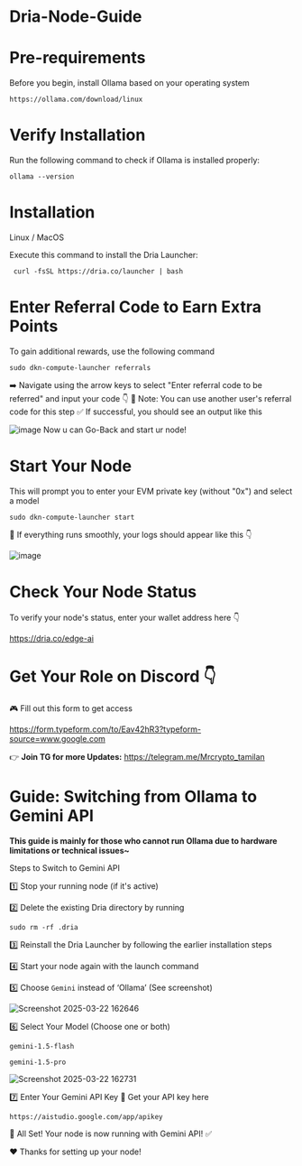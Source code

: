 # **Dria-Node-Guide**

# Pre-requirements

Before you begin, install Ollama based on your operating system

```
https://ollama.com/download/linux
```

# Verify Installation

Run the following command to check if Ollama is installed properly:

```
ollama --version
```

# Installation
Linux / MacOS

Execute this command to install the Dria Launcher:

```
 curl -fsSL https://dria.co/launcher | bash 
```

# Enter Referral Code to Earn Extra Points

To gain additional rewards, use the following command

```
sudo dkn-compute-launcher referrals
``` 

➡️ Navigate using the arrow keys to select "Enter referral code to be referred" and input your code 👇
📌 Note: You can use another user's referral code for this step
✅ If successful, you should see an output like this

![image](https://github.com/user-attachments/assets/7d75f1c7-178d-4dc0-bc9e-a54f8657fbb9) Now u can Go-Back and start ur node!


# Start Your Node

This will prompt you to enter your EVM private key (without "0x") and select a model

```
sudo dkn-compute-launcher start
```

🚀 If everything runs smoothly, your logs should appear like this 👇

![image](https://github.com/user-attachments/assets/6b96a558-416c-4267-ac6e-4e2a3b202e9c)

# Check Your Node Status

To verify your node's status, enter your wallet address here 👇

https://dria.co/edge-ai

# Get Your Role on Discord 👇

🎮 Fill out this form to get access

https://form.typeform.com/to/Eav42hR3?typeform-source=www.google.com


👉 **Join TG for more Updates:** https://telegram.me/Mrcrypto_tamilan



  # **Guide: Switching from Ollama to Gemini API**

**This guide is mainly for those who cannot run Ollama due to hardware limitations or technical issues~**

Steps to Switch to Gemini API

1️⃣ Stop your running node (if it's active)

2️⃣ Delete the existing Dria directory by running

```
sudo rm -rf .dria
```

3️⃣ Reinstall the Dria Launcher by following the earlier installation steps

4️⃣ Start your node again with the launch command

5️⃣ Choose `Gemini` instead of ‘Ollama’ (See screenshot)

![Screenshot 2025-03-22 162646](https://github.com/user-attachments/assets/412fc2c7-d191-4387-bed2-1a1fef6de19e)

6️⃣ Select Your Model (Choose one or both)

```
gemini-1.5-flash 

```
```
gemini-1.5-pro

``` 

![Screenshot 2025-03-22 162731](https://github.com/user-attachments/assets/e4717d01-14c1-4ee0-b45e-0d61c58b9b18)

7️⃣ Enter Your Gemini API Key
🔑 Get your API key here

``` https://aistudio.google.com/app/apikey ``` 


🚀 All Set! Your node is now running with Gemini API! ✅

❤️ Thanks for setting up your node!

